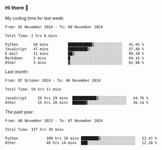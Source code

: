 ### Hi there 👋

My coding time for last week:

<!--START_SECTION:week-->

```txt
From: 01 November 2024 - To: 08 November 2024

Total Time: 2 hrs 6 mins

Python       58 mins         ███████████▒░░░░░░░░░░░░░   45.95 %
JavaScript   47 mins         █████████▒░░░░░░░░░░░░░░░   37.40 %
E-mail       11 mins         ██▒░░░░░░░░░░░░░░░░░░░░░░   09.30 %
Markdown     5 mins          █░░░░░░░░░░░░░░░░░░░░░░░░   04.16 %
Other        3 mins          ▓░░░░░░░░░░░░░░░░░░░░░░░░   02.98 %
```

<!--END_SECTION:week-->

Last month:

<!--START_SECTION:month-->

```txt
From: 07 October 2024 - To: 06 November 2024

Total Time: 59 hrs 11 mins

JavaScript     26 hrs 29 mins  ███████████▒░░░░░░░░░░░░░   44.76 %
Other          15 hrs 28 mins  ██████▓░░░░░░░░░░░░░░░░░░   26.14 %
```

<!--END_SECTION:month-->

The past year:

<!--START_SECTION:year-->

```txt
From: 08 November 2023 - To: 07 November 2024

Total Time: 327 hrs 39 mins

Python             109 hrs 39 mins ████████▒░░░░░░░░░░░░░░░░   33.47 %
Other              40 hrs 14 mins  ███░░░░░░░░░░░░░░░░░░░░░░   12.28 %
```

<!--END_SECTION:year-->
